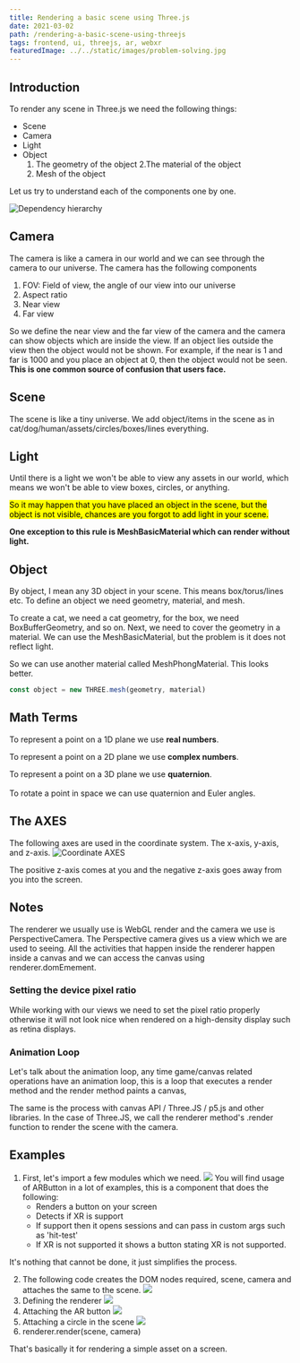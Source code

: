 ```yaml
---
title: Rendering a basic scene using Three.js
date: 2021-03-02
path: /rendering-a-basic-scene-using-threejs
tags: frontend, ui, threejs, ar, webxr
featuredImage: ../../static/images/problem-solving.jpg
---
```


## Introduction

To render any scene in Three.js we need the following things:
* Scene
* Camera
* Light
* Object
    1. The geometry of the object
    2.The material of the object
    3. Mesh of the object

Let us try to understand each of the components one by one.

![Dependency hierarchy](/images/rendering-basic-scene-threejs.jpg "Dependency hierarchy")

## Camera
The camera is like a camera in our world and we can see through the camera to our universe. The camera has the following components
1. FOV: Field of view, the angle of our view into our universe
2. Aspect ratio
3. Near view
4. Far view

So we define the near view and the far view of the camera and the camera can show objects which are inside the view. If an object lies outside the view then the object would not be shown. For example, if the near is 1 and far is 1000 and you place an object at 0, then the object would not be seen.
**This is one common source of confusion that users face.**

## Scene
The scene is like a tiny universe. We add object/items in the scene as in cat/dog/human/assets/circles/boxes/lines everything. 

## Light
Until there is a light we won't be able to view any assets in our world, which means we won't be able to view boxes, circles, or anything. 

<mark>So it may happen that you have placed an object in the scene, but the object is not visible, chances are you forgot to add light in your scene.</mark>

**One exception to this rule is MeshBasicMaterial which can render without light.**

## Object
By object, I mean any 3D object in your scene. This means box/torus/lines etc.
To define an object we need geometry, material, and mesh.

To create a cat, we need a cat geometry, for the box, we need BoxBufferGeometry, and so on. Next, we need to cover the geometry in a material. We can use the MeshBasicMaterial, but the problem is it does not reflect light. 

So we can use another material called MeshPhongMaterial. This looks better. 

```js
const object = new THREE.mesh(geometry, material)
```

## Math Terms
To represent a point on a 1D plane we use **real numbers**.

To represent a point on a 2D plane we use **complex numbers**.

To represent a point on a 3D plane we use **quaternion**.
<br/>
<br/>
To rotate a point in space we can use quaternion and Euler angles.

## The AXES
The following axes are used in the coordinate system. The x-axis, y-axis, and z-axis.
![Coordinate AXES](/images/3d-coordinate-system.png "Coordinate AXES")

The positive z-axis comes at you and the negative z-axis goes away from you into the screen.

## Notes
The renderer we usually use is WebGL render and the camera we use is PerspectiveCamera. The Perspective camera gives us a view which we are used to seeing. All the activities that happen inside the renderer happen inside a canvas and we can access the canvas using renderer.domEmement.


### Setting the device pixel ratio
While working with our views we need to set the pixel ratio properly otherwise it will not look nice when rendered on a high-density display such as retina displays.

### Animation Loop
Let's talk about the animation loop, any time game/canvas related operations have an animation loop, this is a loop that executes a render method and the render method paints a canvas,

The same is the process with canvas API / Three.JS / p5.js and other libraries. 
In the case of Three.JS, we call the renderer method's .render function to render the scene with the camera.


## Examples
1. First, let's import a few modules which we need.
![](/images/three-1-1.png)
    You will find usage of ARButton in a lot of examples, this is a component that does the following:
    * Renders a button on your screen
    * Detects if XR is support
    * If support then it opens sessions and can pass in custom args such as 'hit-test'
    * If XR is not supported it shows a button stating XR is not supported.

It's nothing that cannot be done, it just simplifies the process.

2. The following code creates the DOM nodes required, scene, camera and attaches the same to the scene.
![](/images/three-1-2.png)
3. Defining the renderer
![](/images/three-1-3.png)
4. Attaching the AR button
![](/images/three-1-4.png)
5. Attaching a circle in the scene
![](/images/three-1-5.png)
6. renderer.render(scene, camera)

That's basically it for rendering a simple asset on a screen.